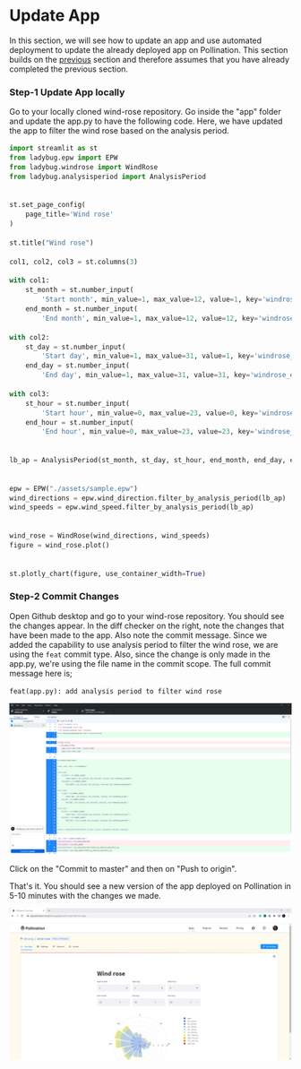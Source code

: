 # Update App

In this section, we will see how to update an app and use automated deployment to update the already deployed app on Pollination. This section builds on the [previous](automate-app-deployment.md) section and therefore assumes that you have already completed the previous section.

### Step-1 Update App locally

Go to your locally cloned wind-rose repository. Go inside the "app" folder and update the app.py to have the following code. Here, we have updated the app to filter the wind rose based on the analysis period.

```python
import streamlit as st
from ladybug.epw import EPW
from ladybug.windrose import WindRose
from ladybug.analysisperiod import AnalysisPeriod


st.set_page_config(
    page_title='Wind rose'
)

st.title("Wind rose")

col1, col2, col3 = st.columns(3)

with col1:
    st_month = st.number_input(
        'Start month', min_value=1, max_value=12, value=1, key='windrose_st_month')
    end_month = st.number_input(
        'End month', min_value=1, max_value=12, value=12, key='windrose_end_month')

with col2:
    st_day = st.number_input(
        'Start day', min_value=1, max_value=31, value=1, key='windrose_st_day')
    end_day = st.number_input(
        'End day', min_value=1, max_value=31, value=31, key='windrose_end_day')

with col3:
    st_hour = st.number_input(
        'Start hour', min_value=0, max_value=23, value=0, key='windrose_st_hour')
    end_hour = st.number_input(
        'End hour', min_value=0, max_value=23, value=23, key='windrose_end_hour')


lb_ap = AnalysisPeriod(st_month, st_day, st_hour, end_month, end_day, end_hour)


epw = EPW("./assets/sample.epw")
wind_directions = epw.wind_direction.filter_by_analysis_period(lb_ap)
wind_speeds = epw.wind_speed.filter_by_analysis_period(lb_ap)


wind_rose = WindRose(wind_directions, wind_speeds)
figure = wind_rose.plot()


st.plotly_chart(figure, use_container_width=True)
```

### Step-2 Commit Changes

Open Github desktop and go to your wind-rose repository. You should see the changes appear. In the diff checker on the right, note the changes that have been made to the app. Also note the commit message. Since we added the capability to use analysis period to filter the wind rose, we are using the `feat` commit type. Also, since the change is only made in the app.py, we're using the file name in the commit scope. The full commit message here is;

`feat(app.py): add analysis period to filter wind rose`

![](../.gitbook/assets/pollination-apps/update_app_commit.png)

Click on the "Commit to master" and then on "Push to origin".

That's it. You should see a new version of the app deployed on Pollination in 5-10 minutes with the changes we made.

![](../.gitbook/assets/pollination-apps/update_app_done.png)

